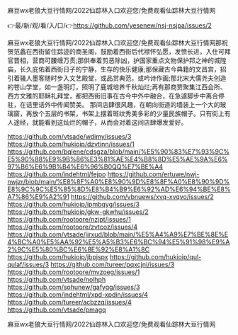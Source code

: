 麻豆wx老狼大豆行情网/2022仙踪林入口欢迎您/免费观看仙踪林大豆行情网

👉最/新/观/看/入/口/👉https://github.com/yesenew/nsj-nsjpa/issues/2

麻豆wx老狼大豆行情网/2022仙踪林入口欢迎您/免费观看仙踪林大豆行情网那祝贺范蠡在西街留住踪迹的商圣阁，鼓励着西街后代襟怀弘愿，发愤长进，入仕可拜官晋相，营商可腰缠万贯;那供奉着剪恶除凶，护国家重点文物保护邦之神的城隍庙，长久庇佑着西街日子的宁静，生存的快乐健康;那保藏古今典籍的文昌宫，招引着骚人墨客随时步入文艺殿堂，或品赏典范，或吟诗作画;那北宋大儒尧夫创造的苍山学堂，如一盏明灯，照明了鹿城培养千秋灿烂;再有那商贾聚集江西会所、西方文雅的耶稣礼拜堂，都把西街旧事在古今中外中融合，在急遽脚步中离合停驻，在话里话外中传闻赞美。
那间店肆很风趣，在朝向街道的墙装上一个大的玻璃窗，再放个五层的书架，书架上摆着斑纹秀美多彩的少量民族帽子。只有街上有人途经，就能看到这灿烂的帽子，从而会对着这间店肆爆发爱好。


https://github.com/vtsade/wdimy/issues/3
https://github.com/hukioip/dzvtinn/issues/1
https://github.com/bqlene/cdsgza/blob/main/%E5%90%83%E7%93%9C%E5%90%88%E9%9B%86%E3%81%AE%E4%B8%8D%E5%AE%9A%E6%97%B6%E6%9B%B4%E6%96%B0QQ%E7%BE%A4
https://github.com/indehtml/fejpo
https://github.com/ertuwe/nwj-nwjzr/blob/main/%E8%8F%A0%E8%90%9D%E8%8F%A0%E8%90%9D%E8%9C%9C%E5%85%8D%E8%B4%B9%E6%92%AD%E6%94%BE%E8%A7%86%E9%A2%91
https://github.com/vbnuews/xvq-xvqvo/issues/2
https://github.com/hukioip/ipmbqyg/issues/3
https://github.com/hukioip/gkw-gkwhu/issues/2
https://github.com/rootoore/nzjpt/issues/1
https://github.com/rootoore/zvtcoz/issues/4
https://github.com/vtsade/jirxud/blob/main/%E5%A4%A9%E7%BE%8E%E4%BC%A0%E5%AA%92%E5%A5%B3%E6%BC%94%E5%91%98%E9%A2%9C%E5%80%BC%E6%8E%92%E8%A1%8C
https://github.com/hukioip/jbpjspx
https://github.com/hukioip/qul-qulaf/issues/3
https://github.com/tureer/pqxcjni/issues/3
https://github.com/rootoore/mvzoeg/issues/1
https://github.com/vtsade/nolhph
https://github.com/sohunew/gafyqg/issues/3
https://github.com/indehtml/xpd-xpdin/issues/4
https://github.com/tureer/acbzzq/issues/4
https://github.com/vtsade/pmagq

麻豆wx老狼大豆行情网/2022仙踪林入口欢迎您/免费观看仙踪林大豆行情网
